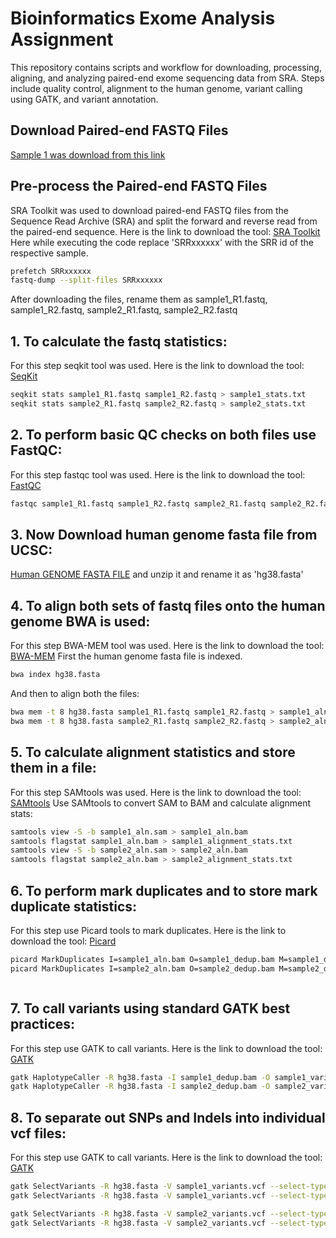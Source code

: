 # Bioinformatics Exome Analysis Assignment

This repository contains scripts and workflow for downloading, processing, aligning, and analyzing paired-end exome sequencing data from SRA. Steps include quality control, alignment to the human genome, variant calling using GATK, and variant annotation.


##  Download Paired-end FASTQ Files

[Sample 1 was download from this link](https://trace.ncbi.nlm.nih.gov/Traces/?run=SRR30834366
)

## Pre-process the Paired-end FASTQ Files

SRA Toolkit was used to download paired-end FASTQ files from the Sequence Read Archive (SRA) and split the forward and reverse read from the paired-end sequence. Here is the link to download the tool:
[SRA Toolkit](https://github.com/ncbi/sra-tools/wiki/02.-Installing-SRA-Toolkit)
Here while executing the code replace 'SRRxxxxxx' with the SRR id of the respective sample.

```bash
prefetch SRRxxxxxx
fastq-dump --split-files SRRxxxxxx
```

After downloading the files, rename them as sample1_R1.fastq, sample1_R2.fastq, sample2_R1.fastq, sample2_R2.fastq

## 1. To calculate the fastq statistics: 
For this step seqkit tool was used. Here is the link to download the tool:
[SeqKit](https://bioinf.shenwei.me/seqkit/download/)
```bash
seqkit stats sample1_R1.fastq sample1_R2.fastq > sample1_stats.txt
seqkit stats sample2_R1.fastq sample2_R2.fastq > sample2_stats.txt

```

## 2. To perform basic QC checks on both files use FastQC:
For this step fastqc tool was used.  Here is the link to download the tool:
[FastQC](https://www.bioinformatics.babraham.ac.uk/projects/fastqc/)
```bash
fastqc sample1_R1.fastq sample1_R2.fastq sample2_R1.fastq sample2_R2.fastq -o qc_results/

```

## 3. Now Download human genome fasta file from UCSC:
[Human GENOME FASTA FILE](https://api.ncbi.nlm.nih.gov/datasets/v2alpha/genome/accession/GCF_000001405.40/download?include_annotation_type=GENOME_FASTA&include_annotation_type=GENOME_GFF&include_annotation_type=RNA_FASTA&include_annotation_type=CDS_FASTA&include_annotation_type=PROT_FASTA&include_annotation_type=SEQUENCE_REPORT&hydrated=FULLY_HYDRATED) and unzip it and rename it as 'hg38.fasta'



## 4. To align both sets of fastq files onto the human genome BWA is used:
For this step BWA-MEM tool was used.  Here is the link to download the tool:
[BWA-MEM](https://github.com/lh3/bwa)
First the human genome fasta file is  indexed.
```bash
bwa index hg38.fasta

```
And then to align both the files:
```bash
bwa mem -t 8 hg38.fasta sample1_R1.fastq sample1_R2.fastq > sample1_aln.sam
bwa mem -t 8 hg38.fasta sample2_R1.fastq sample2_R2.fastq > sample2_aln.sam

```

## 5. To calculate alignment statistics and store them in a file:
For this step SAMtools was used. Here is the link to download the tool:
[SAMtools](https://www.htslib.org/download/)
Use SAMtools to convert SAM to BAM and calculate alignment stats:
```bash
samtools view -S -b sample1_aln.sam > sample1_aln.bam
samtools flagstat sample1_aln.bam > sample1_alignment_stats.txt
samtools view -S -b sample2_aln.sam > sample2_aln.bam
samtools flagstat sample2_aln.bam > sample2_alignment_stats.txt


```

## 6. To perform mark duplicates and to store mark duplicate statistics:
For this step use Picard tools to mark duplicates. Here is the link to download the tool:
[Picard](https://www.htslib.org/download/)
```bash
picard MarkDuplicates I=sample1_aln.bam O=sample1_dedup.bam M=sample1_dedup_metrics.txt
picard MarkDuplicates I=sample2_aln.bam O=sample2_dedup.bam M=sample2_dedup_metrics.txt



```

## 7. To call variants using standard GATK best practices:
For this step use GATK to call variants. Here is the link to download the tool:
[GATK](https://github.com/broadinstitute/gatk/releases)
```bash
gatk HaplotypeCaller -R hg38.fasta -I sample1_dedup.bam -O sample1_variants.vcf
gatk HaplotypeCaller -R hg38.fasta -I sample2_dedup.bam -O sample2_variants.vcf


```

## 8. To separate out SNPs and Indels into individual vcf files:
For this step use GATK to call variants. Here is the link to download the tool:
[GATK](https://github.com/broadinstitute/gatk/releases)
```bash
gatk SelectVariants -R hg38.fasta -V sample1_variants.vcf --select-type-to-include SNP -O sample1_snps.vcf
gatk SelectVariants -R hg38.fasta -V sample1_variants.vcf --select-type-to-include INDEL -O sample1_indels.vcf

gatk SelectVariants -R hg38.fasta -V sample2_variants.vcf --select-type-to-include SNP -O sample2_snps.vcf
gatk SelectVariants -R hg38.fasta -V sample2_variants.vcf --select-type-to-include INDEL -O sample2_indels.vcf


```


